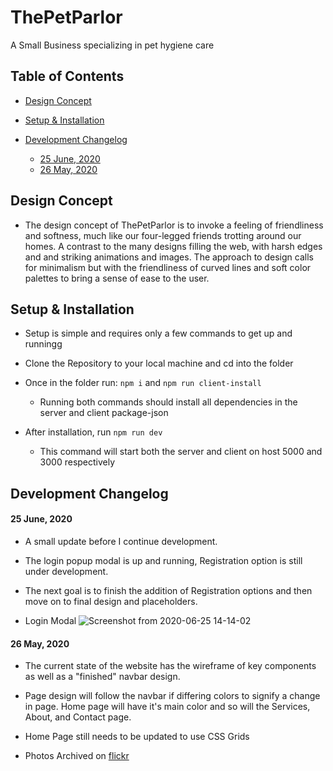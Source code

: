 # ThePetParlor
A Small Business specializing in pet hygiene care

## Table of Contents
* [Design Concept](https://github.com/AllainPurrnal/ThePetParlor#design-concept)

* [Setup & Installation](https://github.com/AllainPurrnal/ThePetParlor#setup--installation)

* [Development Changelog](https://github.com/AllainPurrnal/ThePetParlor#development-changelog)
  * [25 June, 2020](https://github.com/AllainPurrnal/ThePetParlor#25-june-2020)
  * [26 May, 2020](https://github.com/AllainPurrnal/ThePetParlor#26-may-2020)

## Design Concept
* The design concept of ThePetParlor is to invoke a feeling of friendliness and softness, much like our four-legged friends trotting around our homes. A contrast to the many designs filling the web, with harsh edges and and striking animations and images. The approach to design calls for minimalism but with the friendliness of curved lines and soft color palettes to bring a sense of ease to the user.

## Setup & Installation
* Setup is simple and requires only a few commands to get up and runningg

* Clone the Repository to your local machine and cd into the folder

* Once in the folder run: ` npm i ` and ` npm run client-install `
  * Running both commands should install all dependencies in the server and client package-json

* After installation, run ` npm run dev `
  * This command will start both the server and client on host 5000 and 3000 respectively

## Development Changelog
#### 25 June, 2020
* A small update before I continue development.

* The login popup modal is up and running, Registration option is still under development.

* The next goal is to finish the addition of Registration options and then move on to final design and placeholders.

* Login Modal
![Screenshot from 2020-06-25 14-14-02](https://user-images.githubusercontent.com/25943488/85798562-8486f780-b6f2-11ea-9b2a-ee9f24cc4d64.png)

#### 26 May, 2020
* The current state of the website has the wireframe of key components as well as a "finished" navbar design.

* Page design will follow the navbar if differing colors to signify a change in page. Home page will have it's main color and so will the Services, About, and Contact page.

* Home Page still needs to be updated to use CSS Grids

* Photos Archived on [flickr](https://www.flickr.com/photos/189053076@N02/albums/72157714859885368/with/50044490028/)
